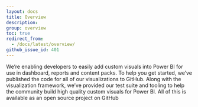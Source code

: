 ```yaml
---
layout: docs
title: Overview
description: 
group: overview
toc: true
redirect_from:
  - /docs/latest/overview/
github_issue_id: 401
---
```


We’re enabling developers to easily add custom visuals into Power BI for use in dashboard, reports and content packs. To help you get started, we’ve published the code for all of our visualizations to GitHub. Along with the visualization framework, we’ve provided our test suite and tooling to help the community build high quality custom visuals for Power BI. All of this is available as an open source project on GitHub